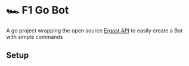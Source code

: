 # 🏎️ F1 Go Bot
A go project wrapping the open source [Ergast API](http://ergast.com/mrd/) to easily create a Bot with simple commands

## Setup 
